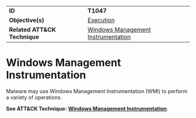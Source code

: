 |||
|---------|------------------------|
|**ID**|**T1047**|
|**Objective(s)**|[Execution](https://github.com/MBCProject/mbc-markdown/tree/master/execution)|
|**Related ATT&CK Technique**|[Windows Management Instrumentation](https://attack.mitre.org/techniques/T1047)|

Windows Management Instrumentation
==================================
Malware may use Windows Management Instrumentation (WMI) to perform a variety of operations.

**See ATT&CK Technique:** [**Windows Management Instrumentation**](https://attack.mitre.org/techniques/T1047).